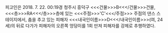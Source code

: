 피고인은 2018. 7. 22. 00:19경 청주시 흥덕구 <<<건물>>>B<<</건물>>>건물, <<<층>>>RA<<</층>>>층에 있는 <<<주점>>>'C'<<</주점>>> 주점의 댄스 스테이지에서, 춤을 추고 있는 피해자 <<<내국인이름>>>D<<</내국인이름>>>(여, 24세)의 뒤로 다가가 피해자의 오른쪽 엉덩이를 1회 만져 피해자를 강제로 추행하였다.